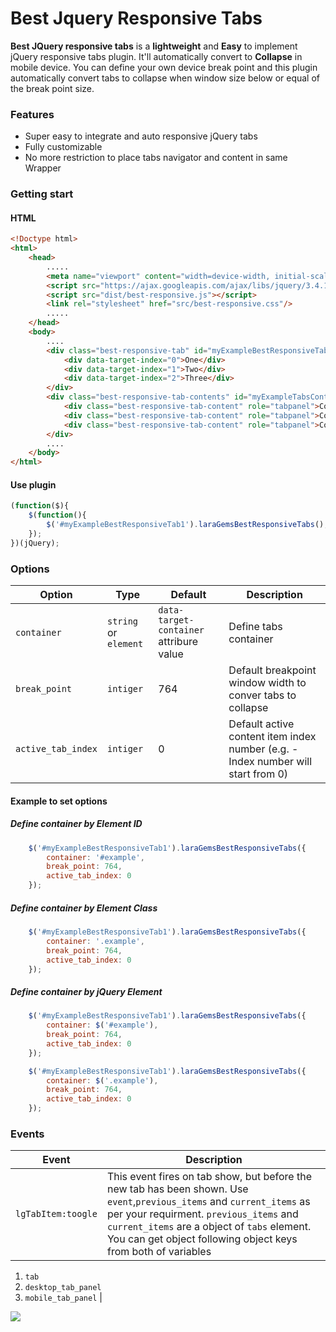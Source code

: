 # Best Jquery Responsive Tabs
**Best JQuery responsive tabs** is a **lightweight** and **Easy** to implement jQuery responsive tabs plugin. It'll automatically convert to **Collapse** in mobile device. You can define your own device break point and this plugin automatically convert tabs to collapse when window size below or equal of the break point size.

### Features

- Super easy to integrate and auto responsive jQuery tabs
- Fully customizable
- No more restriction to place tabs navigator and content in same Wrapper

### Getting start
#### HTML
```html
<!Doctype html>
<html>
	<head>
		.....
		<meta name="viewport" content="width=device-width, initial-scale=1, shrink-to-fit=no">
		<script src="https://ajax.googleapis.com/ajax/libs/jquery/3.4.1/jquery.min.js"></script>
		<script src="dist/best-responsive.js"></script>
		<link rel="stylesheet" href="src/best-responsive.css"/>
		.....
	</head>
	<body>
		....
		<div class="best-responsive-tab" id="myExampleBestResponsiveTab1" role="tablist" data-target-content="#myExampleTabsContent">
		    <div data-target-index="0">One</div>
		    <div data-target-index="1">Two</div>
		    <div data-target-index="2">Three</div>
		</div>
		<div class="best-responsive-tab-contents" id="myExampleTabsContent" aria-labelledby="myExampleBestResponsiveTab">
		    <div class="best-responsive-tab-content" role="tabpanel">Content of one</div>
		    <div class="best-responsive-tab-content" role="tabpanel">Content of two</div>
		    <div class="best-responsive-tab-content" role="tabpanel">Content of three</div>
		</div>
		....
	</body>
</html>
```
#### Use plugin
```js
(function($){
	$(function(){
		$('#myExampleBestResponsiveTab1').laraGemsBestResponsiveTabs();
	});
})(jQuery);
```
### Options

|  Option |  Type | Default | Description |
| --- | --- | --- | --- |
| `container`  | `string` or `element` | `data-target-container` attribure value| Define tabs container |
| `break_point`  | `intiger`  | 764 | Default breakpoint window width to conver tabs to collapse |
| `active_tab_index`  | `intiger`   | 0 | Default active content item index number (e.g. - Index number will start from 0) |

#### Example to set options
##### Define container by Element ID
```js
	$('#myExampleBestResponsiveTab1').laraGemsBestResponsiveTabs({
		container: '#example',
		break_point: 764,
		active_tab_index: 0
	});
```
##### Define container by Element Class
```js
	$('#myExampleBestResponsiveTab1').laraGemsBestResponsiveTabs({
		container: '.example',
		break_point: 764,
		active_tab_index: 0
	});
```
##### Define container by jQuery Element
```js
	$('#myExampleBestResponsiveTab1').laraGemsBestResponsiveTabs({
		container: $('#example'),
		break_point: 764,
		active_tab_index: 0
	});
```
```js
	$('#myExampleBestResponsiveTab1').laraGemsBestResponsiveTabs({
		container: $('.example'),
		break_point: 764,
		active_tab_index: 0
	});
```
### Events

|  Event | Description |
| --- | --- |
| `lgTabItem:toogle` | This event fires on tab show, but before the new tab has been shown. Use `event`,`previous_items` and `current_items` as per your requirment. `previous_items` and `current_items` are a object of `tabs` element. You can get object following object keys from both of variables 
1. `tab` 
2. `desktop_tab_panel` 
3. `mobile_tab_panel` 
|

![](https://repository-images.githubusercontent.com/226507502/92268c80-191c-11ea-8154-6ed683b710cb)
